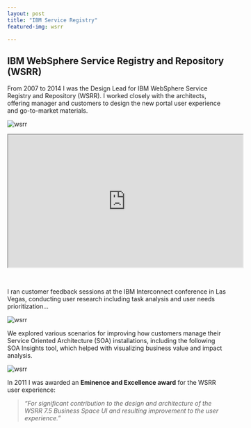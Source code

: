 ```yaml
---
layout: post
title: "IBM Service Registry"
featured-img: wsrr

---
```

## IBM WebSphere Service Registry and Repository (WSRR)   

From 2007 to 2014 I was the Design Lead for IBM WebSphere Service Registry and Repository (WSRR). I worked closely with the architects, offering manager and customers to design the new portal user experience and go-to-market materials. 
  
![wsrr](https://garythornton.github.io/portfolio/assets/img/posts/wsrr_top.jpg)


 <div class="embed-responsive embed-responsive-16by9">
 <iframe style="width:540px;height:305px;display:block;margin-left:auto;margin-right:auto;" src="https://www.youtube.com/embed/TwfkkjhMgBA?start=1"></iframe>
 </div>

&nbsp;
&nbsp;
 
I ran customer feedback sessions at the IBM Interconnect conference in Las Vegas, conducting user research including task analysis and user needs prioritization... 

![wsrr](https://garythornton.github.io/portfolio/assets/img/posts/wsrr_impact.jpg)   

We explored various scenarios for improving how customers manage their Service Oriented Architecture (SOA) installations, including the following SOA Insights tool, which helped with visualizing business value and impact analysis.

![wsrr](https://garythornton.github.io/portfolio/assets/img/posts/wsrr_soa-ins.jpg)    

In 2011 I was awarded an **Eminence and Excellence award** for the WSRR user experience: 

> *“For significant contribution to the design and architecture of the WSRR 7.5 Business Space UI and resulting improvement to the user experience.”* 


    
    
    



